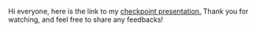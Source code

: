 <p>
Hi everyone, here is the link to my <a href="https://youtu.be/1S88BnPLEoI">checkpoint presentation.<a> Thank you for watching, and feel free to share any feedbacks!
</p>
